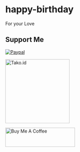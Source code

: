 # happy-birthday
For your Love



## Support Me 

[<img alt="Paypal"  src="https://www.paypalobjects.com/digitalassets/c/website/logo/full-text/pp_fc_hl.svg" />](https://paypal.me/DogGhozt) 

[<img alt="Tako.id" width="200" src="https://tako.id/_next/static/media/logo.50498557.svg" />](https://tako.id/@himang/gift)


<a href="https://www.buymeacoffee.com/himang" target="_blank"><img src="https://cdn.buymeacoffee.com/buttons/v2/default-yellow.png" alt="Buy Me A Coffee" style="height: 60px !important;width: 217px !important;" ></a>

